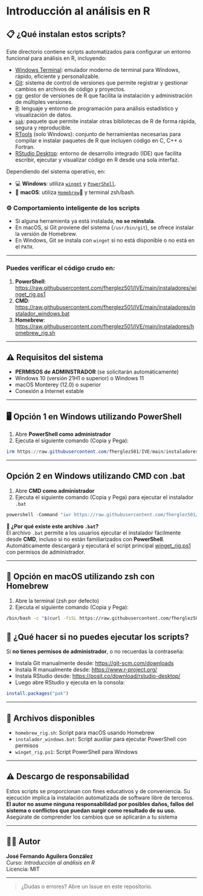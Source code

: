 # Introducción al análisis en R
## 📋 ¿Qué instalan estos scripts?

Este directorio contiene scripts automatizados para configurar un entorno funcional para análisis en R, incluyendo:

- [Windows Terminal](https://learn.microsoft.com/es-es/windows/terminal/install): emulador moderno de terminal para Windows, rápido, eficiente y personalizable.
- [Git](https://git-scm.com/): sistema de control de versiones que permite registrar y gestionar cambios en archivos de código y proyectos.
- [rig](https://github.com/r-lib/rig): gestor de versiones de R que facilita la instalación y administración de múltiples versiones.
- [R](https://www.r-project.org/): lenguaje y entorno de programación para análisis estadístico y visualización de datos.
- [`pak`](https://pak.r-lib.org/): paquete que permite instalar otras bibliotecas de R de forma rápida, segura y reproducible.
- [RTools](https://cran.r-project.org/bin/windows/Rtools/) (solo Windows): conjunto de herramientas necesarias para compilar e instalar paquetes de R que incluyen código en C, C++ o Fortran.
- [RStudio Desktop](https://posit.co/download/rstudio-desktop/): entorno de desarrollo integrado (IDE) que facilita escribir, ejecutar y visualizar código en R desde una sola interfaz.

Dependiendo del sistema operativo, en:
- 💻 **Windows**: utiliza [`winget`](https://learn.microsoft.com/es-es/windows/package-manager/winget/) y [`PowerShell`](https://learn.microsoft.com/es-es/powershell/scripting/install/installing-powershell-on-windows?view=powershell-7.4#winget).
- 🍏 **macOS**: utiliza [`Homebrew`](https://brew.sh/)🍺 y terminal zsh/bash.

### ⚙️ Comportamiento inteligente de los scripts

- Si alguna herramienta ya está instalada, **no se reinstala**.
- En macOS, si Git proviene del sistema (`/usr/bin/git`), se ofrece instalar la versión de Homebrew.
- En Windows, Git se instala con `winget` si no está disponible o no está en el `PATH`.

---

### Puedes verificar el código crudo en:
1. **PowerShell**: https://raw.githubusercontent.com/fherglez501/IVE/main/instaladores/winget_rig.ps1
2. **CMD**: https://raw.githubusercontent.com/fherglez501/IVE/main/instaladores/instalador_windows.bat
3. **Homebrew**: https://raw.githubusercontent.com/fherglez501/IVE/main/instaladores/homebrew_rig.sh

---

## ⚠️ Requisitos del sistema

- **PERMISOS de ADMINSTRADOR** (se solicitarán automáticamente)
- Windows 10 (versión 21H1 o superior) o Windows 11
- macOS Monterey (12.0) o superior
- Conexión a Internet estable

---

## 🖥️ Opción 1 en Windows utilizando PowerShell

1. Abre **PowerShell como administrador** 
2. Ejecuta el siguiente comando (Copia y Pega):

```powershell
irm https://raw.githubusercontent.com/fherglez501/IVE/main/instaladores/winget_rig.ps1 | iex
```

---

##  Opción 2 en Windows utilizando CMD con .bat
1. Abre **CMD como administrador** 
2. Ejecuta el siguiente comando (Copia y Pega) para ejecutar el instalador `.bat`

```powershell
powershell -Command "iwr https://raw.githubusercontent.com/fherglez501/IVE/main/instaladores/instalador_windows.bat -OutFile \"$env:TEMP\instalador_windows.bat\"; Start-Process \"$env:TEMP\instalador_windows.bat\" -Verb RunAs"
```

**📌 ¿Por qué existe este archivo `.bat`?**  
El archivo `.bat` permite a los usuarios ejecutar el instalador fácilmente desde **CMD**, incluso si no están familiarizados con **PowerShell**.
Automáticamente descargará y ejecutará el script principal [winget_rig.ps1](https://raw.githubusercontent.com/fherglez501/IVE/main/instaladores/instalador_windows.bat) con permisos de administrador.

---

## 🍏 Opción en macOS utilizando zsh con Homebrew
1. Abre la terminal (zsh por defecto)
2. Ejecuta el siguiente comando (Copia y Pega):

```bash
/bin/bash -c "$(curl -fsSL https://raw.githubusercontent.com/fherglez501/IVE/main/instaladores/homebrew_rig.sh)"
```

## 🧠 ¿Qué hacer si no puedes ejecutar los scripts?
Si **no tienes permisos de administrador**, o no recuerdas la contraseña:

- Instala Git manualmente desde: https://git-scm.com/downloads
- Instala R manualmente desde: https://www.r-project.org/
- Instala RStudio desde: https://posit.co/download/rstudio-desktop/
- Luego abre RStudio y ejecuta en la consola:

```r
install.packages("pak")
```

---

## 📁 Archivos disponibles
- `homebrew_rig.sh`: Script para macOS usando Homebrew
- `instalador_windows.bat`: Script auxiliar para ejecutar PowerShell con permisos
- `winget_rig.ps1`: Script PowerShell para Windows

---

## ⚠️ Descargo de responsabilidad

Estos scripts se proporcionan con fines educativos y de conveniencia. Su ejecución implica la instalación automatizada de software libre de terceros.
**El autor no asume ninguna responsabilidad por posibles daños, fallos del sistema o conflictos que puedan surgir como resultado de su uso.**
Asegúrate de comprender los cambios que se aplicarán a tu sistema

---
## 👨‍🏫 Autor
**José Fernando Aguilera González**  
Curso: *Introducción al análisis en R*  
Licencia: MIT

---

> ¿Dudas o errores? Abre un Issue en este repositorio.
